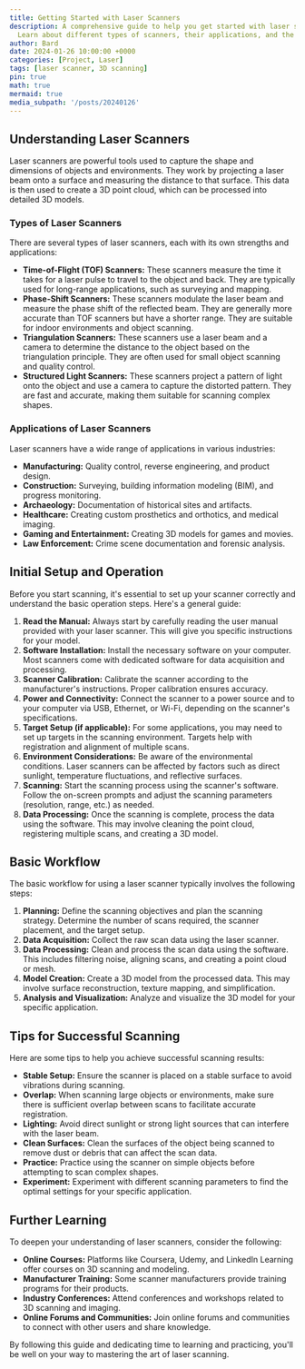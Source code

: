 ```yaml
---
title: Getting Started with Laser Scanners
description: A comprehensive guide to help you get started with laser scanners.
  Learn about different types of scanners, their applications, and the basic steps to operate them effectively.
author: Bard
date: 2024-01-26 10:00:00 +0000
categories: [Project, Laser]
tags: [laser scanner, 3D scanning]
pin: true
math: true
mermaid: true
media_subpath: '/posts/20240126'
---
```


## Understanding Laser Scanners

Laser scanners are powerful tools used to capture the shape and dimensions of objects and environments. They work by projecting a laser beam onto a surface and measuring the distance to that surface. This data is then used to create a 3D point cloud, which can be processed into detailed 3D models.

### Types of Laser Scanners

There are several types of laser scanners, each with its own strengths and applications:

*   **Time-of-Flight (TOF) Scanners:** These scanners measure the time it takes for a laser pulse to travel to the object and back. They are typically used for long-range applications, such as surveying and mapping.
*   **Phase-Shift Scanners:** These scanners modulate the laser beam and measure the phase shift of the reflected beam. They are generally more accurate than TOF scanners but have a shorter range. They are suitable for indoor environments and object scanning.
*   **Triangulation Scanners:** These scanners use a laser beam and a camera to determine the distance to the object based on the triangulation principle. They are often used for small object scanning and quality control.
*   **Structured Light Scanners:** These scanners project a pattern of light onto the object and use a camera to capture the distorted pattern. They are fast and accurate, making them suitable for scanning complex shapes.

### Applications of Laser Scanners

Laser scanners have a wide range of applications in various industries:

*   **Manufacturing:** Quality control, reverse engineering, and product design.
*   **Construction:** Surveying, building information modeling (BIM), and progress monitoring.
*   **Archaeology:** Documentation of historical sites and artifacts.
*   **Healthcare:** Creating custom prosthetics and orthotics, and medical imaging.
*   **Gaming and Entertainment:** Creating 3D models for games and movies.
*   **Law Enforcement:** Crime scene documentation and forensic analysis.

## Initial Setup and Operation

Before you start scanning, it's essential to set up your scanner correctly and understand the basic operation steps. Here's a general guide:

1.  **Read the Manual:** Always start by carefully reading the user manual provided with your laser scanner. This will give you specific instructions for your model.
2.  **Software Installation:** Install the necessary software on your computer. Most scanners come with dedicated software for data acquisition and processing.
3.  **Scanner Calibration:** Calibrate the scanner according to the manufacturer's instructions. Proper calibration ensures accuracy.
4.  **Power and Connectivity:** Connect the scanner to a power source and to your computer via USB, Ethernet, or Wi-Fi, depending on the scanner's specifications.
5.  **Target Setup (if applicable):** For some applications, you may need to set up targets in the scanning environment. Targets help with registration and alignment of multiple scans.
6.  **Environment Considerations:** Be aware of the environmental conditions. Laser scanners can be affected by factors such as direct sunlight, temperature fluctuations, and reflective surfaces.
7.  **Scanning:** Start the scanning process using the scanner's software. Follow the on-screen prompts and adjust the scanning parameters (resolution, range, etc.) as needed.
8.  **Data Processing:** Once the scanning is complete, process the data using the software. This may involve cleaning the point cloud, registering multiple scans, and creating a 3D model.

## Basic Workflow

The basic workflow for using a laser scanner typically involves the following steps:

1.  **Planning:** Define the scanning objectives and plan the scanning strategy. Determine the number of scans required, the scanner placement, and the target setup.
2.  **Data Acquisition:** Collect the raw scan data using the laser scanner.
3.  **Data Processing:** Clean and process the scan data using the software. This includes filtering noise, aligning scans, and creating a point cloud or mesh.
4.  **Model Creation:** Create a 3D model from the processed data. This may involve surface reconstruction, texture mapping, and simplification.
5.  **Analysis and Visualization:** Analyze and visualize the 3D model for your specific application.

## Tips for Successful Scanning

Here are some tips to help you achieve successful scanning results:

*   **Stable Setup:** Ensure the scanner is placed on a stable surface to avoid vibrations during scanning.
*   **Overlap:** When scanning large objects or environments, make sure there is sufficient overlap between scans to facilitate accurate registration.
*   **Lighting:** Avoid direct sunlight or strong light sources that can interfere with the laser beam.
*   **Clean Surfaces:** Clean the surfaces of the object being scanned to remove dust or debris that can affect the scan data.
*   **Practice:** Practice using the scanner on simple objects before attempting to scan complex shapes.
*   **Experiment:** Experiment with different scanning parameters to find the optimal settings for your specific application.

## Further Learning

To deepen your understanding of laser scanners, consider the following:

*   **Online Courses:** Platforms like Coursera, Udemy, and LinkedIn Learning offer courses on 3D scanning and modeling.
*   **Manufacturer Training:** Some scanner manufacturers provide training programs for their products.
*   **Industry Conferences:** Attend conferences and workshops related to 3D scanning and imaging.
*   **Online Forums and Communities:** Join online forums and communities to connect with other users and share knowledge.

By following this guide and dedicating time to learning and practicing, you'll be well on your way to mastering the art of laser scanning.